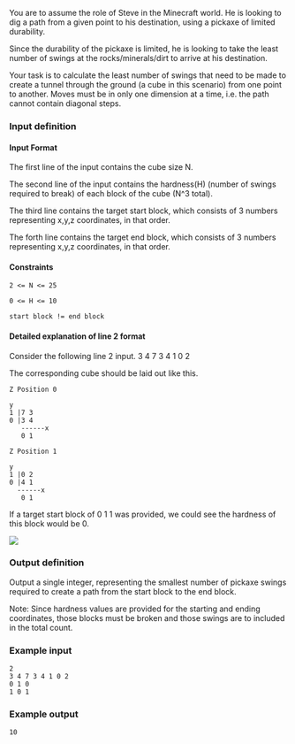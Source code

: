 You are to assume the role of Steve in the Minecraft world. He is looking to dig a path from a given point to his destination, using a pickaxe of limited durability.

Since the durability of the pickaxe is limited, he is looking to take the least number of swings at the rocks/minerals/dirt to arrive at his destination.

Your task is to calculate the least number of swings that need to be made to create a tunnel through the ground (a cube in this scenario) from one point to another. Moves must be in only one dimension at a time, i.e. the path cannot contain diagonal steps.

### Input definition

#### Input Format

The first line of the input contains the cube size N.

The second line of the input contains the hardness(H) (number of swings required to break) of each block of the cube (N^3 total).

The third line contains the target start block, which consists of 3 numbers representing x,y,z coordinates, in that order.

The forth line contains the target end block, which consists of 3 numbers representing x,y,z coordinates, in that order.

#### Constraints

```
2 <= N <= 25

0 <= H <= 10

start block != end block
```

#### Detailed explanation of line 2 format

Consider the following line 2 input. 3 4 7 3 4 1 0 2

The corresponding cube should be laid out like this.

```
Z Position 0

y
1 |7 3
0 |3 4
   ------x
   0 1
```

```
Z Position 1

y
1 |0 2
0 |4 1 
  ------x
   0 1
```

If a target start block of 0 1 1 was provided, we could see the hardness of this block would be 0.

![](https://msft3c.com/Content/Images/fy2016/MinecraftCube.png)

### Output definition

Output a single integer, representing the smallest number of pickaxe swings required to create a path from the start block to the end block.

Note: Since hardness values are provided for the starting and ending coordinates, those blocks must be broken and those swings are to included in the total count.

### Example input

```
2
3 4 7 3 4 1 0 2
0 1 0
1 0 1
```

### Example output

```
10
```